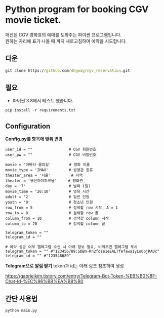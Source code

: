 # Python program for booking CGV movie ticket.


매진된 CGV 영화표의 예매를 도와주는 파이썬 프로그램입니다.  
원하는 자리에 표가 나올 때 까지 새로고침하여 예약을 시도합니다.


## 다운
```cmd
git clone https://github.com/dhgwag/cgv_reservation.git
```
  
## 필요
- 파이썬 3.8에서 테스트 했습니다.

```py
pip install -r requirements.txt
```


## Configuration
**Config.py를 항목에 맞춰 변경**  
```text
user_id = ""                # CGV 회원번호
user_pw = ""                # CGV 비밀번호

movie = '아바타-물의길'        # 영화 이름
movie_type = 'IMAX'         # 상영관 종류
theater_area = '서울'         # 지역
theater = '용산아이파크몰'     # 영화관
day = '7'                   # 날짜 (일)
movie_time = '26:10'        # 영화 시간
adult = '2'                 # 일반 인원
youth = '0'                 # 청소년 인원
row_from = 5                # 검색할 row 시작, A = 1
row_to = 8                  # 검색할 row 끝
column_from = 10            # 검색할 column 시작
column_to = 20              # 검색할 column 끝

telegram_token = ""
telegram_id = ""

# 예약 성공 여부 텔레그램 수신 시 아래 정보 필요, 비워두면 텔레그램 무시
telegram_token = "" #"123456789:SDBn-Kn2fdze1eEAL7fefawa1yLo0pjRAUc"
telegram_id = "" #"123548689"
```


**Telegram으로 알림 받기**
token과 id는 아래 링크 참조하여 생성

https://gabrielkim.tistory.com/entry/Telegram-Bot-Token-%EB%B0%8F-Chat-Id-%EC%96%BB%EA%B8%B0

## 간단 사용법

```cmd
python main.py
```